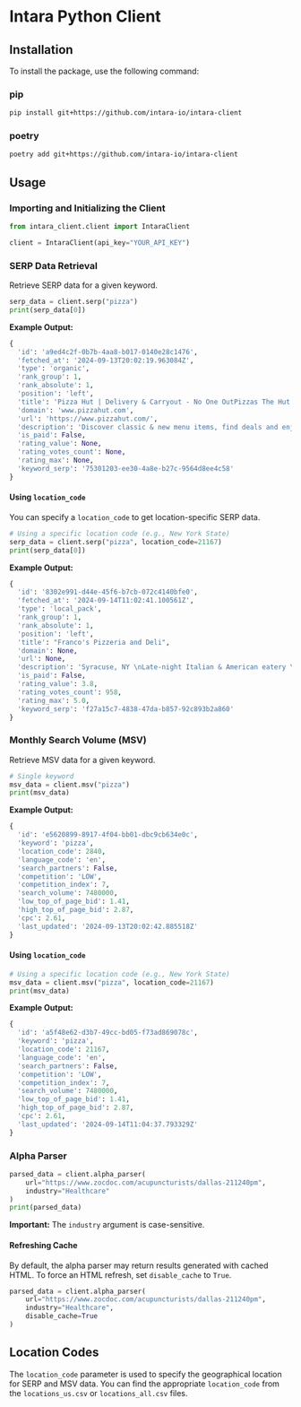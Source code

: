 # Intara Python Client

## Installation

To install the package, use the following command:

### pip
```bash
pip install git+https://github.com/intara-io/intara-client
```

### poetry

```bash
poetry add git+https://github.com/intara-io/intara-client
```

## Usage

### Importing and Initializing the Client

```python
from intara_client.client import IntaraClient

client = IntaraClient(api_key="YOUR_API_KEY")
```

### SERP Data Retrieval

Retrieve SERP data for a given keyword.

```python
serp_data = client.serp("pizza")
print(serp_data[0])
```

**Example Output:**

```python
{
  'id': 'a9ed4c2f-0b7b-4aa8-b017-0140e28c1476',
  'fetched_at': '2024-09-13T20:02:19.963084Z',
  'type': 'organic',
  'rank_group': 1,
  'rank_absolute': 1,
  'position': 'left',
  'title': 'Pizza Hut | Delivery & Carryout - No One OutPizzas The Hut!',
  'domain': 'www.pizzahut.com',
  'url': 'https://www.pizzahut.com/',
  'description': 'Discover classic & new menu items, find deals and enjoy seamless ordering for delivery and carryout. No One OutPizzas the Hut®.',
  'is_paid': False,
  'rating_value': None,
  'rating_votes_count': None,
  'rating_max': None,
  'keyword_serp': '75301203-ee30-4a8e-b27c-9564d8ee4c58'
}
```

#### Using `location_code`

You can specify a `location_code` to get location-specific SERP data.

```python
# Using a specific location code (e.g., New York State)
serp_data = client.serp("pizza", location_code=21167)
print(serp_data[0])
```

**Example Output:**

```python
{
  'id': '8302e991-d44e-45f6-b7cb-072c4140bfe0',
  'fetched_at': '2024-09-14T11:02:41.100561Z',
  'type': 'local_pack',
  'rank_group': 1,
  'rank_absolute': 1,
  'position': 'left',
  'title': "Franco's Pizzeria and Deli",
  'domain': None,
  'url': None,
  'description': 'Syracuse, NY \nLate-night Italian & American eatery \n',
  'is_paid': False,
  'rating_value': 3.8,
  'rating_votes_count': 958,
  'rating_max': 5.0,
  'keyword_serp': 'f27a15c7-4838-47da-b857-92c893b2a860'
}
```

### Monthly Search Volume (MSV)

Retrieve MSV data for a given keyword.

```python
# Single keyword
msv_data = client.msv("pizza")
print(msv_data)
```

**Example Output:**

```python
{
  'id': 'e5620899-8917-4f04-bb01-dbc9cb634e0c',
  'keyword': 'pizza',
  'location_code': 2840,
  'language_code': 'en',
  'search_partners': False,
  'competition': 'LOW',
  'competition_index': 7,
  'search_volume': 7480000,
  'low_top_of_page_bid': 1.41,
  'high_top_of_page_bid': 2.87,
  'cpc': 2.61,
  'last_updated': '2024-09-13T20:02:42.885518Z'
}
```

#### Using `location_code`

```python
# Using a specific location code (e.g., New York State)
msv_data = client.msv("pizza", location_code=21167)
print(msv_data)
```

**Example Output:**

```python
{
  'id': 'a5f48e62-d3b7-49cc-bd05-f73ad869078c',
  'keyword': 'pizza',
  'location_code': 21167,
  'language_code': 'en',
  'search_partners': False,
  'competition': 'LOW',
  'competition_index': 7,
  'search_volume': 7480000,
  'low_top_of_page_bid': 1.41,
  'high_top_of_page_bid': 2.87,
  'cpc': 2.61,
  'last_updated': '2024-09-14T11:04:37.793329Z'
}
```

### Alpha Parser

```python
parsed_data = client.alpha_parser(
    url="https://www.zocdoc.com/acupuncturists/dallas-211240pm",
    industry="Healthcare"
)
print(parsed_data)
```

**Important:** The `industry` argument is case-sensitive.

#### Refreshing Cache

By default, the alpha parser may return results generated with cached HTML. To force an HTML refresh, set `disable_cache` to `True`.

```python
parsed_data = client.alpha_parser(
    url="https://www.zocdoc.com/acupuncturists/dallas-211240pm",
    industry="Healthcare",
    disable_cache=True
)
```

## Location Codes

The `location_code` parameter is used to specify the geographical location for SERP and MSV data. You can find the appropriate `location_code` from the `locations_us.csv` or `locations_all.csv` files.
